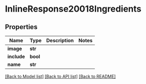 # InlineResponse20018Ingredients

## Properties
Name | Type | Description | Notes
------------ | ------------- | ------------- | -------------
**image** | **str** |  | 
**include** | **bool** |  | 
**name** | **str** |  | 

[[Back to Model list]](../README.md#documentation-for-models) [[Back to API list]](../README.md#documentation-for-api-endpoints) [[Back to README]](../README.md)


